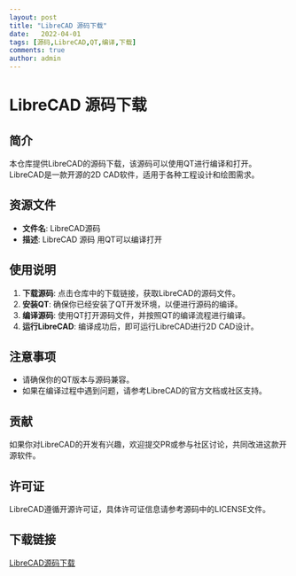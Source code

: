 ```yaml
---
layout: post
title: "LibreCAD 源码下载"
date:   2022-04-01
tags: [源码,LibreCAD,QT,编译,下载]
comments: true
author: admin
---
```

# LibreCAD 源码下载

## 简介

本仓库提供LibreCAD的源码下载，该源码可以使用QT进行编译和打开。LibreCAD是一款开源的2D CAD软件，适用于各种工程设计和绘图需求。

## 资源文件

- **文件名**: LibreCAD源码
- **描述**: LibreCAD 源码  用QT可以编译打开

## 使用说明

1. **下载源码**: 点击仓库中的下载链接，获取LibreCAD的源码文件。
2. **安装QT**: 确保你已经安装了QT开发环境，以便进行源码的编译。
3. **编译源码**: 使用QT打开源码文件，并按照QT的编译流程进行编译。
4. **运行LibreCAD**: 编译成功后，即可运行LibreCAD进行2D CAD设计。

## 注意事项

- 请确保你的QT版本与源码兼容。
- 如果在编译过程中遇到问题，请参考LibreCAD的官方文档或社区支持。

## 贡献

如果你对LibreCAD的开发有兴趣，欢迎提交PR或参与社区讨论，共同改进这款开源软件。

## 许可证

LibreCAD遵循开源许可证，具体许可证信息请参考源码中的LICENSE文件。

## 下载链接

[LibreCAD源码下载](https://pan.quark.cn/s/8b0ddf8fe464)